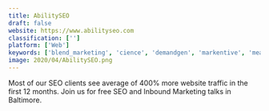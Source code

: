 ```yaml
---
title: AbilitySEO
draft: false 
website: https://www.abilityseo.com
classification: ['']
platform: ['Web']
keywords: ['blend_marketing', 'cience', 'demandgen', 'markentive', 'measured_results_marketing']
image: 2020/04/AbilitySEO.png
---
```

Most of our SEO clients see average of 400% more website traffic in the first 12 months.  Join us for free SEO and Inbound Marketing talks in Baltimore.